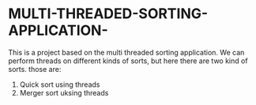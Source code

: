 # MULTI-THREADED-SORTING-APPLICATION-
This is a project based on the multi threaded sorting application. We can perform threads on different kinds of sorts, but here there are two kind of sorts. 
those are:
1. Quick sort using threads
2. Merger sort uksing threads
